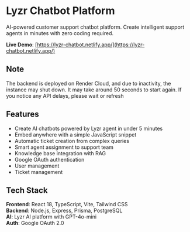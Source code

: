# Lyzr Chatbot Platform

AI-powered customer support chatbot platform. Create intelligent support agents in minutes with zero coding required.

**Live Demo**: [https://lyzr-chatbot.netlify.app/](https://lyzr-chatbot.netlify.app/)

## Note
The backend is deployed on Render Cloud, and due to inactivity, the instance may shut down. It may take around 50 seconds to start again. If you notice any API delays, please wait or refresh

## Features

- Create AI chatbots powered by Lyzr agent in under 5 minutes
- Embed anywhere with a simple JavaScript snippet
- Automatic ticket creation from complex queries
- Smart agent assignment to support team
- Knowledge base integration with RAG
- Google OAuth authentication
- User management 
- Ticket management

## Tech Stack

**Frontend**: React 18, TypeScript, Vite, Tailwind CSS  
**Backend**: Node.js, Express, Prisma, PostgreSQL  
**AI**: Lyzr AI platform with GPT-4o-mini  
**Auth**: Google OAuth 2.0
